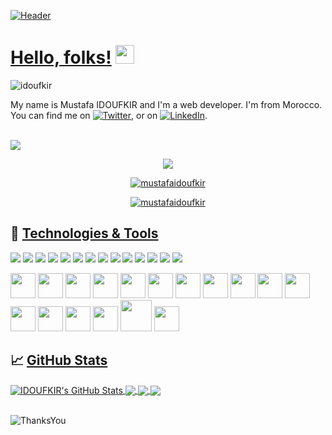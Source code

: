 [![Header](https://user-images.githubusercontent.com/57219106/95013481-707b5c00-0638-11eb-92b8-0649623b17e0.png "Header")](https://twitter.com/MustafaIdoufkir)

# [Hello, folks!](https://github.com/Idoufkir/Idoufkir/blob/main/README.md#hello-folks-) <img src="https://raw.githubusercontent.com/MartinHeinz/MartinHeinz/master/wave.gif" width="30px">
<p align="left"> <img src="https://komarev.com/ghpvc/?username=idoufkir&label=Profile%20views&color=0e75b6&style=flat" alt="idoufkir" /> </p>

My name is Mustafa IDOUFKIR and I'm a web developer. I'm from Morocco. You can find me on [![Twitter][1.2]][1],  or on [![LinkedIn][3.2]][3].<br><br>

![](https://img.shields.io/badge/learning_at-YouCode_Safi-blue)

<p align="center">
  <a href="https://youcode.ma">
  <img src="https://user-images.githubusercontent.com/57219106/95641006-acc71600-0a97-11eb-869b-002414f2f8b2.png"></a>
</p>

<p align="center"> <a href="https://twitter.com/mustafaidoufkir" target="_blank"><img src="https://img.shields.io/twitter/follow/youcode18?logo=twitter&style=for-the-badge" alt="mustafaidoufkir" /></a> </p>

<p align="center"> <a href="https://twitter.com/mustafaidoufkir" target="_blank"><img src="https://img.shields.io/twitter/follow/mustafaidoufkir?logo=twitter&style=for-the-badge" alt="mustafaidoufkir" /></a> </p>
  
## 🔧 [Technologies & Tools](https://github.com/Idoufkir/Idoufkir/blob/main/README.md#-technologies--tools)


![](https://img.shields.io/badge/Code-HTML5-informational?style=flat&logo=html&logoColor=white&color=2bbc8a)
![](https://img.shields.io/badge/Code-CSS3-informational?style=flat&logo=css&logoColor=white&color=2bbc8a)
![](https://img.shields.io/badge/Code-JavaScript-informational?style=flat&logo=javascript&logoColor=white&color=2bbc8a)
![](https://img.shields.io/badge/Code-Node.js-informational?style=flat&logo=node.js&logoColor=white&color=2bbc8a)
![](https://img.shields.io/badge/Code-jQuery-informational?style=flat&logo=jQuery&logoColor=white&color=2bbc8a)
![](https://img.shields.io/badge/Code-Vue.js-informational?style=flat&logo=vue.js&logoColor=white&color=2bbc8a)
![](https://img.shields.io/badge/Code-React.js-informational?style=flat&logo=react.js&logoColor=white&color=2bbc8a)
![](https://img.shields.io/badge/Code-PHP-informational?style=flat&logo=php&logoColor=white&color=2bbc8a)
![](https://img.shields.io/badge/Code-Laravel-informational?style=flat&logo=laravel&logoColor=white&color=2bbc8a)
![](https://img.shields.io/badge/Shell-Bash-informational?style=flat&logo=gnu-bash&logoColor=white&color=2bbc8a)
![](https://img.shields.io/badge/Tools-PostgreSQL-informational?style=flat&logo=postgresql&logoColor=white&color=2bbc8a)
![](https://img.shields.io/badge/Tools-Mysql-informational?style=flat&logo=mysql&logoColor=white&color=2bbc8a)
![](https://img.shields.io/badge/Tools-xampp-informational?style=flat&logo=xampp&logoColor=white&color=2bbc8a)
![](https://img.shields.io/badge/Tools-laragon-informational?style=flat&logo=laragon&logoColor=white&color=2bbc8a)


<img height="40" src="https://user-images.githubusercontent.com/57219106/96045970-a1466700-0e6a-11eb-988f-10ca0d2f78b8.png"> <img height="40" src="https://user-images.githubusercontent.com/57219106/96045949-9e4b7680-0e6a-11eb-95af-483f095fdd5d.png"> <img height="40" src="https://user-images.githubusercontent.com/57219106/96045961-a0153a00-0e6a-11eb-8c62-c0e9119f08e0.png"> <img height="40" src="https://user-images.githubusercontent.com/57219106/96045954-9ee40d00-0e6a-11eb-99e4-412ea40c8edd.png"> <img height="40" src="https://user-images.githubusercontent.com/57219106/96045971-a1defd80-0e6a-11eb-84a5-3394a111df01.png"> <img height="40" src="https://user-images.githubusercontent.com/57219106/96045963-a0add080-0e6a-11eb-9efe-362bc57cd2b6.png"> <img height="40" src="https://user-images.githubusercontent.com/57219106/96045960-a0153a00-0e6a-11eb-9749-a45400bdec0a.png"> <img height="40" src="https://user-images.githubusercontent.com/57219106/96045947-9e4b7680-0e6a-11eb-8ac4-0490b6490a70.png"> <img height="40" src="https://user-images.githubusercontent.com/57219106/96045958-9f7ca380-0e6a-11eb-8da5-8ca91e35c084.png"> <img height="40" src="https://user-images.githubusercontent.com/57219106/96045962-a0add080-0e6a-11eb-8220-3d189e84e04a.png"> <img height="40" src="https://user-images.githubusercontent.com/57219106/96045957-9ee40d00-0e6a-11eb-8419-68452b3a8663.png"> <img height="40" src="https://user-images.githubusercontent.com/57219106/96045959-9f7ca380-0e6a-11eb-9721-69b8abb59e21.png"> <img height="40" src="https://user-images.githubusercontent.com/57219106/96045967-a1466700-0e6a-11eb-9233-8ecc2d850a89.png"> <img height="40" src="https://user-images.githubusercontent.com/57219106/96045943-9d1a4980-0e6a-11eb-8fd7-330a8437aa83.png"> <img height="40" src="https://user-images.githubusercontent.com/57219106/96045951-9e4b7680-0e6a-11eb-9499-aa61ac5ffc32.png"> <img height="50" src="https://user-images.githubusercontent.com/57219106/96045953-9ee40d00-0e6a-11eb-96a4-3647f4f77b04.png"> <img height="40" src="https://user-images.githubusercontent.com/57219106/96045972-a1defd80-0e6a-11eb-9be8-6dd1085cc99c.png"> <!-- <img height="40" src=""> -->


## &#x1f4c8; [GitHub Stats](https://github.com/Idoufkir/Idoufkir/blob/main/README.md#-github-stats)

<a href="https://github.com/Idoufkir/Idoufkir">
  <img align="center" src="https://github-readme-stats.vercel.app/api?username=Idoufkir&show_icons=true&line_height=27&count_private=true&title_color=ffffff&text_color=c9cacc&icon_color=2bbc8a&bg_color=41454a" alt="IDOUFKIR's GitHub Stats" />
</a>

<a href="https://github.com/Idoufkir/Idoufkir">
  <img align="center" src="https://github-readme-stats.vercel.app/api/top-langs/?username=Idoufkir&hide=java,html&title_color=ffffff&text_color=c9cacc&icon_color=2bbc8a&bg_color=41454a" />
</a>

<a href="https://github.com/Idoufkir/app-SupGest--Brief-gestion-d-inventaire-">
  <img align="center" src="https://github-readme-stats.vercel.app/api/pin/?username=Idoufkir&repo=app-SupGest--Brief-gestion-d-inventaire-&title_color=ffffff&text_color=c9cacc&icon_color=2bbc8a&bg_color=26397d" />
</a>

<a href="https://github.com/Idoufkir/Projet-Fil-Rouge">
  <img align="center" src="https://github-readme-stats.vercel.app/api/pin/?username=Idoufkir&repo=Projet-Fil-Rouge&title_color=ffffff&text_color=c9cacc&icon_color=2bbc8a&bg_color=267d6a" />
</a><br><br>


![ThanksYou](https://img.shields.io/badge/🙏Thank_You_For_Spending_a_Moment_On_My_Profile,_Happy_Coding,_All_The_Very_Best-dodgerred.svg?style=for-the-badge)

<!-- links to social media icons -->

<!-- icons with padding -->

[1.1]: http://i.imgur.com/tXSoThF.png (twitter icon with padding)
[2.1]: http://i.imgur.com/0o48UoR.png (github icon with padding)

<!-- icons without padding -->

[1.2]: http://i.imgur.com/wWzX9uB.png (twitter icon without padding)
[2.2]: http://i.imgur.com/9I6NRUm.png (github icon without padding)
[3.2]: https://raw.githubusercontent.com/MartinHeinz/MartinHeinz/master/linkedin-3-16.png (LinkedIn icon without padding)


<!-- links to your social media accounts -->

[0]: https://twitter.com/MustafaIdoufkir
[1]: https://twitter.com/MustafaIdoufkir
[2]: https://github.com/Idoufkir
[3]: https://www.linkedin.com/in/idoufkir
[4]: https://youcode.ma


<!-- Resources -->
<!-- Icons: https://simpleicons.org/ -->
<!-- GitHub Stats: https://github.com/anuraghazra/github-readme-stats -->
<!-- Emojis: https://emojipedia.org/emoji/ -->
<!-- HTML Emojis: https://www.fileformat.info/index.htm -->
<!-- Shields: https://shields.io/ -->
<!-- Awesome GitHub Profile README: https://github.com/abhisheknaiidu/awesome-github-profile-readme -->
